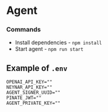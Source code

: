 # Agent

### Commands

- Install dependencies - `npm install`
- Start agent - `npm run start`

## Example of `.env`

```
OPENAI_API_KEY=""
NEYNAR_API_KEY=""
AGENT_SIGNER_UUID=""
PINATE_JWT=""
AGENT_PRIVATE_KEY=""
```
